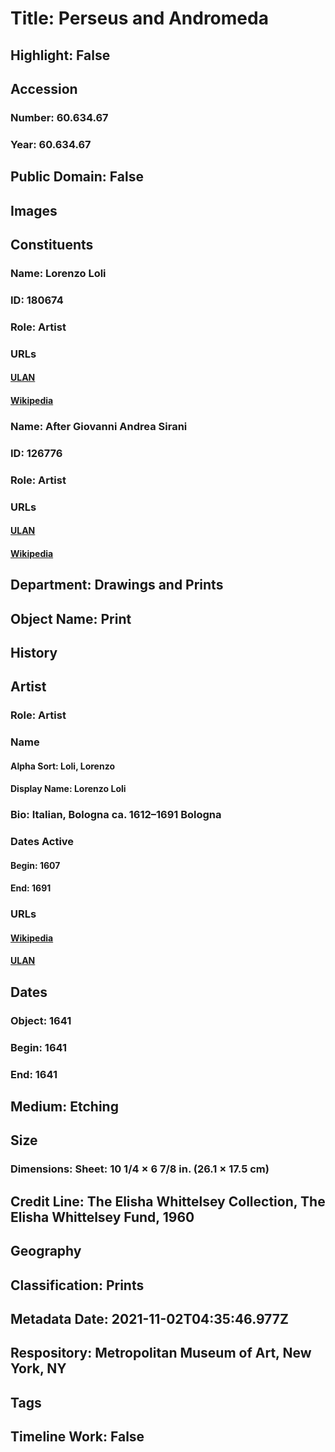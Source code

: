 # Title: Perseus and Andromeda
## Highlight: False
## Accession
### Number: 60.634.67
### Year: 60.634.67
## Public Domain: False
## Images
## Constituents
### Name: Lorenzo Loli
### ID: 180674
### Role: Artist
### URLs
#### [ULAN](http://vocab.getty.edu/page/ulan/500046393)
#### [Wikipedia](https://www.wikidata.org/wiki/Q52149197)
### Name: After Giovanni Andrea Sirani
### ID: 126776
### Role: Artist
### URLs
#### [ULAN](http://vocab.getty.edu/page/ulan/500029946)
#### [Wikipedia](https://www.wikidata.org/wiki/Q709383)
## Department: Drawings and Prints
## Object Name: Print
## History
## Artist
### Role: Artist
### Name
#### Alpha Sort: Loli, Lorenzo
#### Display Name: Lorenzo Loli
### Bio: Italian, Bologna ca. 1612–1691 Bologna
### Dates Active
#### Begin: 1607
#### End: 1691
### URLs
#### [Wikipedia](https://www.wikidata.org/wiki/Q52149197)
#### [ULAN](http://vocab.getty.edu/page/ulan/500046393)
## Dates
### Object: 1641
### Begin: 1641
### End: 1641
## Medium: Etching
## Size
### Dimensions: Sheet: 10 1/4 × 6 7/8 in. (26.1 × 17.5 cm)
## Credit Line: The Elisha Whittelsey Collection, The Elisha Whittelsey Fund, 1960
## Geography
## Classification: Prints
## Metadata Date: 2021-11-02T04:35:46.977Z
## Respository: Metropolitan Museum of Art, New York, NY
## Tags
## Timeline Work: False